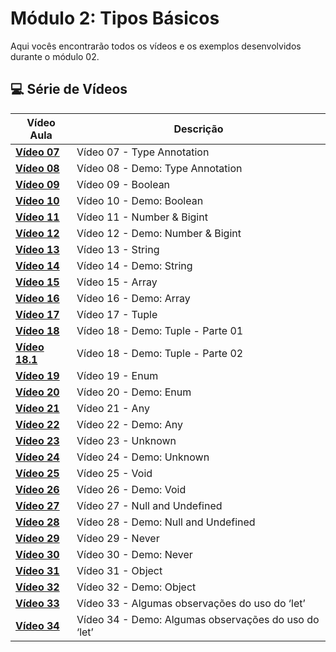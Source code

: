 # Módulo 2: Tipos Básicos

Aqui vocês encontrarão todos os vídeos e os exemplos desenvolvidos durante o módulo 02.

## 💻 Série de Vídeos

| Vídeo Aula                                     | Descrição                                            |
| ---------------------------------------------- | ---------------------------------------------------- |
| **[Vídeo 07](https://youtu.be/ocjS96i27zk)**   | Vídeo 07 - Type Annotation                           |
| **[Vídeo 08](https://youtu.be/BmLMwwWNblI)**   | Vídeo 08 - Demo: Type Annotation                     |
| **[Vídeo 09](https://youtu.be/y6dgaE-cPhc)**   | Vídeo 09 - Boolean                                   |
| **[Vídeo 10](https://youtu.be/SkXMjanTPbQ)**   | Vídeo 10 - Demo: Boolean                             |
| **[Vídeo 11](https://youtu.be/SsQqZPdPJl4)**   | Vídeo 11 - Number & Bigint                           |
| **[Vídeo 12](https://youtu.be/498uRBCoGf8)**   | Vídeo 12 - Demo: Number & Bigint                     |
| **[Vídeo 13](https://youtu.be/0LpB1I8YPnA)**   | Vídeo 13 - String                                    |
| **[Vídeo 14](https://youtu.be/Le9jY9AdWbI)**   | Vídeo 14 - Demo: String                              |
| **[Vídeo 15](https://youtu.be/IzEpibKEtg4)**   | Vídeo 15 - Array                                     |
| **[Vídeo 16](https://youtu.be/P1ZALg3mKtA)**   | Vídeo 16 - Demo: Array                               |
| **[Vídeo 17](https://youtu.be/APecrHh9K7E)**   | Vídeo 17 - Tuple                                     |
| **[Vídeo 18](https://youtu.be/Hz1mB0YwDWU)**   | Vídeo 18 - Demo: Tuple - Parte 01                    |
| **[Vídeo 18.1](https://youtu.be/0_61ggJ_yzY)** | Vídeo 18 - Demo: Tuple - Parte 02                    |
| **[Vídeo 19](https://youtu.be/oBlnDsKloAY)**   | Vídeo 19 - Enum                                      |
| **[Vídeo 20](https://youtu.be/aU5rKsHyxHk)**   | Vídeo 20 - Demo: Enum                                |
| **[Vídeo 21]()**                               | Vídeo 21 - Any                                   |
| **[Vídeo 22]()**                               | Vídeo 22 - Demo: Any                             |
| **[Vídeo 23]()**                               | Vídeo 23 - Unknown                                       |
| **[Vídeo 24]()**                               | Vídeo 24 - Demo: Unknown                                 |
| **[Vídeo 25]()**                               | Vídeo 25 - Void                                      |
| **[Vídeo 26]()**                               | Vídeo 26 - Demo: Void                                |
| **[Vídeo 27]()**                               | Vídeo 27 - Null and Undefined                        |
| **[Vídeo 28]()**                               | Vídeo 28 - Demo: Null and Undefined                  |
| **[Vídeo 29]()**                               | Vídeo 29 - Never                                     |
| **[Vídeo 30]()**                               | Vídeo 30 - Demo: Never                               |
| **[Vídeo 31]()**                               | Vídeo 31 - Object                                    |
| **[Vídeo 32]()**                               | Vídeo 32 - Demo: Object                              |
| **[Vídeo 33]()**                               | Vídeo 33 - Algumas observações do uso do ‘let’       |
| **[Vídeo 34]()**                               | Vídeo 34 - Demo: Algumas observações do uso do ‘let’ |
